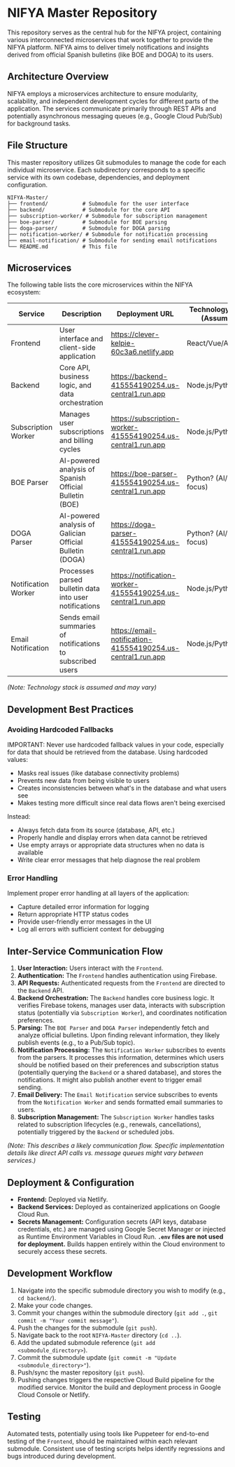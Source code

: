 # NIFYA Master Repository

This repository serves as the central hub for the NIFYA project, containing various interconnected microservices that work together to provide the NIFYA platform. NIFYA aims to deliver timely notifications and insights derived from official Spanish bulletins (like BOE and DOGA) to its users.

## Architecture Overview

NIFYA employs a microservices architecture to ensure modularity, scalability, and independent development cycles for different parts of the application. The services communicate primarily through REST APIs and potentially asynchronous messaging queues (e.g., Google Cloud Pub/Sub) for background tasks.

## File Structure

This master repository utilizes Git submodules to manage the code for each individual microservice. Each subdirectory corresponds to a specific service with its own codebase, dependencies, and deployment configuration.

```
NIFYA-Master/
├── frontend/           # Submodule for the user interface
├── backend/            # Submodule for the core API
├── subscription-worker/ # Submodule for subscription management
├── boe-parser/         # Submodule for BOE parsing
├── doga-parser/        # Submodule for DOGA parsing
├── notification-worker/ # Submodule for notification processing
├── email-notification/ # Submodule for sending email notifications
└── README.md           # This file
```

## Microservices

The following table lists the core microservices within the NIFYA ecosystem:

| Service              | Description                                                      | Deployment URL                                                       | Technology Stack (Assumed) |
|----------------------|------------------------------------------------------------------|----------------------------------------------------------------------|--------------------------|
| Frontend             | User interface and client-side application                       | https://clever-kelpie-60c3a6.netlify.app                             | React/Vue/Angular?       |
| Backend              | Core API, business logic, and data orchestration                 | https://backend-415554190254.us-central1.run.app                     | Node.js/Python/Go?       |
| Subscription Worker  | Manages user subscriptions and billing cycles                    | https://subscription-worker-415554190254.us-central1.run.app         | Node.js/Python/Go?       |
| BOE Parser           | AI-powered analysis of Spanish Official Bulletin (BOE)           | https://boe-parser-415554190254.us-central1.run.app                 | Python? (AI/ML focus)    |
| DOGA Parser          | AI-powered analysis of Galician Official Bulletin (DOGA)         | https://doga-parser-415554190254.us-central1.run.app                 | Python? (AI/ML focus)    |
| Notification Worker  | Processes parsed bulletin data into user notifications           | https://notification-worker-415554190254.us-central1.run.app         | Node.js/Python/Go?       |
| Email Notification   | Sends email summaries of notifications to subscribed users       | https://email-notification-415554190254.us-central1.run.app       | Node.js/Python/Go?       |

*(Note: Technology stack is assumed and may vary)*

## Development Best Practices

### Avoiding Hardcoded Fallbacks

IMPORTANT: Never use hardcoded fallback values in your code, especially for data that should be retrieved from the database. Using hardcoded values:

- Masks real issues (like database connectivity problems)
- Prevents new data from being visible to users
- Creates inconsistencies between what's in the database and what users see
- Makes testing more difficult since real data flows aren't being exercised

Instead:
- Always fetch data from its source (database, API, etc.)
- Properly handle and display errors when data cannot be retrieved
- Use empty arrays or appropriate data structures when no data is available
- Write clear error messages that help diagnose the real problem

### Error Handling

Implement proper error handling at all layers of the application:
- Capture detailed error information for logging
- Return appropriate HTTP status codes
- Provide user-friendly error messages in the UI
- Log all errors with sufficient context for debugging

## Inter-Service Communication Flow

1.  **User Interaction:** Users interact with the `Frontend`.
2.  **Authentication:** The `Frontend` handles authentication using Firebase.
3.  **API Requests:** Authenticated requests from the `Frontend` are directed to the `Backend` API.
4.  **Backend Orchestration:** The `Backend` handles core business logic. It verifies Firebase tokens, manages user data, interacts with subscription status (potentially via `Subscription Worker`), and coordinates notification preferences.
5.  **Parsing:** The `BOE Parser` and `DOGA Parser` independently fetch and analyze official bulletins. Upon finding relevant information, they likely publish events (e.g., to a Pub/Sub topic).
6.  **Notification Processing:** The `Notification Worker` subscribes to events from the parsers. It processes this information, determines which users should be notified based on their preferences and subscription status (potentially querying the `Backend` or a shared database), and stores the notifications. It might also publish another event to trigger email sending.
7.  **Email Delivery:** The `Email Notification` service subscribes to events from the `Notification Worker` and sends formatted email summaries to users.
8.  **Subscription Management:** The `Subscription Worker` handles tasks related to subscription lifecycles (e.g., renewals, cancellations), potentially triggered by the `Backend` or scheduled jobs.

*(Note: This describes a likely communication flow. Specific implementation details like direct API calls vs. message queues might vary between services.)*

## Deployment & Configuration

-   **Frontend:** Deployed via Netlify.
-   **Backend Services:** Deployed as containerized applications on Google Cloud Run.
-   **Secrets Management:** Configuration secrets (API keys, database credentials, etc.) are managed using Google Secret Manager or injected as Runtime Environment Variables in Cloud Run. **`.env` files are not used for deployment.** Builds happen entirely within the Cloud environment to securely access these secrets.

## Development Workflow

1.  Navigate into the specific submodule directory you wish to modify (e.g., `cd backend/`).
2.  Make your code changes.
3.  Commit your changes within the submodule directory (`git add .`, `git commit -m "Your commit message"`).
4.  Push the changes for the submodule (`git push`).
5.  Navigate back to the root `NIFYA-Master` directory (`cd ..`).
6.  Add the updated submodule reference (`git add <submodule_directory>`).
7.  Commit the submodule update (`git commit -m "Update <submodule_directory>"`).
8.  Push/sync the master repository (`git push`).
9.  Pushing changes triggers the respective Cloud Build pipeline for the modified service. Monitor the build and deployment process in Google Cloud Console or Netlify.

## Testing

Automated tests, potentially using tools like Puppeteer for end-to-end testing of the `Frontend`, should be maintained within each relevant submodule. Consistent use of testing scripts helps identify regressions and bugs introduced during development.
